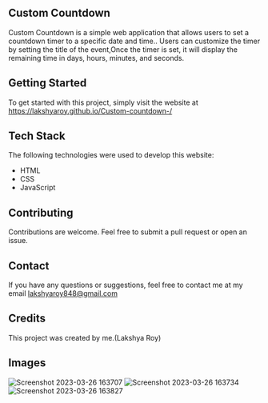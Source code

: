 
## Custom Countdown
Custom Countdown is a simple web application that allows users to set a countdown timer to a specific date and time.. Users can customize the timer by setting the title of the event,Once the timer is set, it will display the remaining time in days, hours, minutes, and seconds.
## Getting Started
To get started with this project, simply visit the website at https://lakshyaroy.github.io/Custom-countdown-/
## Tech Stack

The following technologies were used to develop this website:

- HTML
- CSS
- JavaScript



## Contributing



Contributions are welcome. Feel free to submit a pull request or open an issue.


## Contact

If you have any questions or suggestions, feel free to contact me at my email lakshyaroy848@gmail.com
## Credits
This project was created by me.(Lakshya Roy)
## Images
![Screenshot 2023-03-26 163707](https://user-images.githubusercontent.com/110491845/227774093-51855fe2-18f1-4ba8-be67-ac051c9f3bcd.png)
![Screenshot 2023-03-26 163734](https://user-images.githubusercontent.com/110491845/227774098-4d1a8dba-3ab2-4f68-8e3d-81f0ccdf11bb.png)
![Screenshot 2023-03-26 163827](https://user-images.githubusercontent.com/110491845/227774100-3668e7b4-e525-4a57-b0a7-452bbe5d983f.png)
